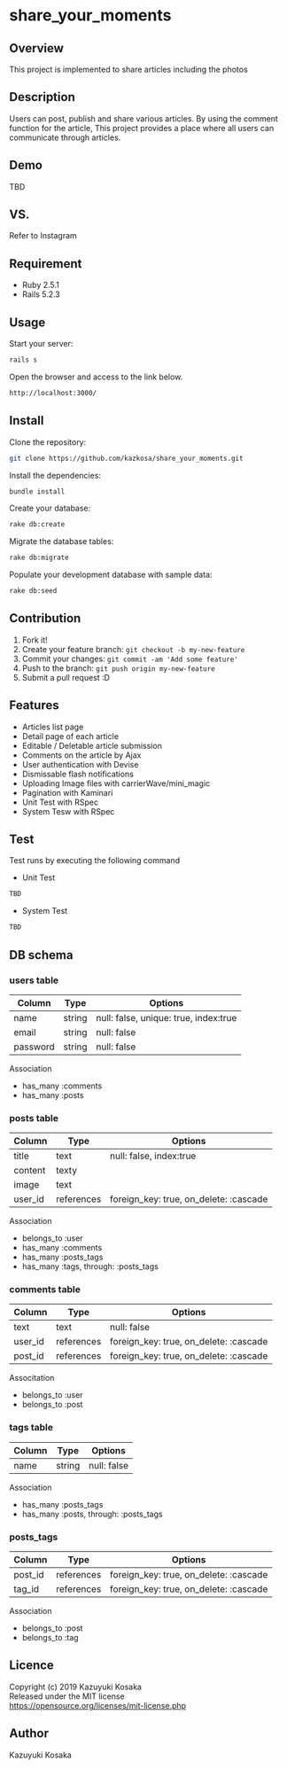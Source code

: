 # share_your_moments

## Overview
This project is implemented to share articles including the photos

## Description
Users can post, publish and share various articles.
By using the comment function for the article,
This project provides a place where all users can communicate through articles.

## Demo
TBD

## VS. 
Refer to Instagram

## Requirement
* Ruby 2.5.1
* Rails 5.2.3

## Usage
Start your server:

```bash
rails s
```

Open the browser and access to the link below.

```bash
http://localhost:3000/
```

## Install
Clone the repository:
```bash
git clone https://github.com/kazkosa/share_your_moments.git
```
Install the dependencies:

```bash
bundle install
```

Create your database:

```bash
rake db:create
```

Migrate the database tables:

```bash
rake db:migrate
```

Populate your development database with sample data:

```bash
rake db:seed
```

## Contribution
1. Fork it!
2. Create your feature branch: `git checkout -b my-new-feature`
3. Commit your changes: `git commit -am 'Add some feature'`
4. Push to the branch: `git push origin my-new-feature`
5. Submit a pull request :D

## Features
* Articles list page
* Detail page of each article
* Editable / Deletable article submission
* Comments on the article by Ajax
* User authentication with Devise
* Dismissable flash notifications
* Uploading Image files with carrierWave/mini_magic 
* Pagination with Kaminari
* Unit Test with RSpec
* System Tesw with RSpec

## Test
Test runs by executing the following command

- Unit Test

```bash
TBD
```

- System Test

```bash
TBD
```

## DB schema
### users table
|Column|Type|Options|
|------|----|-------|
|name|string|null: false, unique: true, index:true|
|email|string|null: false|
|password|string|null: false|

Association
- has_many :comments
- has_many :posts


### posts table
|Column|Type|Options|
|------|----|-------|
|title|text|null: false, index:true|
|content|texty||
|image|text||
|user_id|references|foreign_key: true, on_delete: :cascade|

Association
- belongs_to :user
- has_many :comments
- has_many :posts_tags
- has_many :tags, through: :posts_tags

### comments table
|Column|Type|Options|
|------|----|-------|
|text|text|null: false|
|user_id|references|foreign_key: true, on_delete: :cascade|
|post_id|references|foreign_key: true, on_delete: :cascade|

Associtation
- belongs_to :user
- belongs_to :post

### tags table
|Column|Type|Options|
|------|----|-------|
|name|string|null: false|

Association
- has_many :posts_tags
- has_many :posts, through: :posts_tags

### posts_tags
|Column|Type|Options|
|------|----|-------|
|post_id|references|foreign_key: true, on_delete: :cascade|
|tag_id|references|foreign_key: true, on_delete: :cascade|

Association
- belongs_to :post
- belongs_to :tag

## Licence
Copyright (c) 2019 Kazuyuki Kosaka  
Released under the MIT license  
https://opensource.org/licenses/mit-license.php

## Author
Kazuyuki Kosaka
